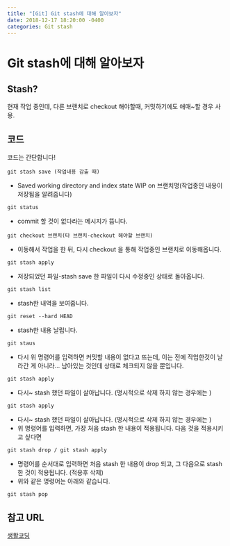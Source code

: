 ```yaml
---
title: "[Git] Git stash에 대해 알아보자"
date: 2018-12-17 18:20:00 -0400
categories: Git stash
---
```


Git stash에 대해 알아보자
=============

Stash?
----
현재 작업 중인데, 다른 브랜치로 checkout 해야할때,  커밋하기에도 애매~할 경우 사용.

코드
----
코드는 간단합니다!

``
git stash save (작업내용 감출 때)
``
* Saved working directory and index state WIP  on 브랜치명(작업중인 내용이 저장됨을 알려줍니다)

``
git status 
``
* commit 할 것이 없다라는 메시지가 뜹니다.

``
git checkout 브랜치(타 브랜치-checkout 해야할 브랜치)
``
* 이동해서 작업을 한 뒤, 다시 checkout 을 통해 작업중인 브랜치로 이동해옵니다.

``
git stash apply
``
* 저장되었던 파일-stash save 한 파일이 다시 수정중인 상태로 돌아옵니다.

``
git stash list
``
* stash한 내역을 보여줍니다.

``
git reset --hard HEAD 
``
* stash한 내용 날립니다.

``
git staus
``
* 다시 위 명령어를 입력하면 커밋할 내용이 없다고 뜨는데, 이는 전에 작업한것이 날라간 게 아니라... 남아있는 것인데 상태로 체크되지 않을 뿐입니다.

``
git stash apply 
``
* 다시~ stash 했던 파일이 살아납니다. (명시적으로 삭제 하지 않는 경우에는 )

``
git stash apply 
``
* 다시~ stash 했던 파일이 살아납니다. (명시적으로 삭제 하지 않는 경우에는 )
* 위 명령어를 입력하면, 가장 처음 stash 한 내용이 적용됩니다.
다음 것을 적용시키고 싶다면

``
git stash drop / git stash apply
``
* 명령어를 순서대로 입력하면 처음 stash 한 내용이 drop 되고, 그 다음으로 stash 한 것이 적용됩니다. (적용후 삭제)
* 위와 같은 명령어는 아래와 같습니다.

``
git stash pop
``

참고 URL
------


[생활코딩](https://www.youtube.com/watch?time_continue=5&v=ArNd5sSwD04)


